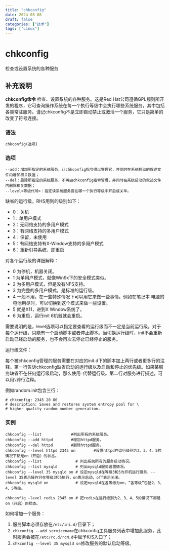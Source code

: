 ```yaml
---
title: "chkconfig"
date: 2024-08-08
draft: false
categories: ["技术"]
tags: ["Linux"]
---
```

chkconfig
===

检查或设置系统的各种服务

## 补充说明

**chkconfig命令** 检查、设置系统的各种服务。这是Red Hat公司遵循GPL规则所开发的程序，它可查询操作系统在每一个执行等级中会执行哪些系统服务，其中包括各类常驻服务。谨记chkconfig不是立即自动禁止或激活一个服务，它只是简单的改变了符号连接。

###  语法 

```shell
chkconfig(选项)
```

###  选项 

```shell
--add：增加所指定的系统服务，让chkconfig指令得以管理它，并同时在系统启动的叙述文件内增加相关数据；
--del：删除所指定的系统服务，不再由chkconfig指令管理，并同时在系统启动的叙述文件内删除相关数据；
--level<等级代号>：指定读系统服务要在哪一个执行等级中开启或关毕。
```
缺省的运行级，RHS用到的级别如下：

* 0：关机
* 1：单用户模式
* 2：无网络支持的多用户模式
* 3：有网络支持的多用户模式
* 4：保留，未使用
* 5：有网络支持有X-Window支持的多用户模式
* 6：重新引导系统，即重启

对各个运行级的详细解释：

* 0 为停机，机器关闭。
* 1 为单用户模式，就像Win9x下的安全模式类似。
* 2  为多用户模式，但是没有NFS支持。 
* 3  为完整的多用户模式，是标准的运行级。
* 4 一般不用，在一些特殊情况下可以用它来做一些事情。例如在笔记本 电脑的电池用尽时，可以切换到这个模式来做一些设置。
* 5  就是X11，进到X Window系统了。
* 6  为重启，运行init 6机器就会重启。

需要说明的是，level选项可以指定要查看的运行级而不一定是当前运行级。对于每个运行级，只能有一个启动脚本或者停止脚本。当切换运行级时，init不会重新启动已经启动的服务，也不会再次去停止已经停止的服务。

运行级文件：

每个被chkconfig管理的服务需要在对应的init.d下的脚本加上两行或者更多行的注释。第一行告诉chkconfig缺省启动的运行级以及启动和停止的优先级。如果某服务缺省不在任何运行级启动，那么使用`-`代替运行级。第二行对服务进行描述，可以用`\`跨行注释。

例如random.init包含三行：

```shell
# chkconfig: 2345 20 80
# description: Saves and restores system entropy pool for \
# higher quality random number generation.
```

###  实例 

```shell
chkconfig --list             #列出所有的系统服务。
chkconfig --add httpd        #增加httpd服务。
chkconfig --del httpd        #删除httpd服务。
chkconfig --level httpd 2345 on        #设置httpd在运行级别为2、3、4、5的情况下都是on（开启）的状态。
chkconfig --list               # 列出系统所有的服务启动情况。
chkconfig --list mysqld        # 列出mysqld服务设置情况。
chkconfig --level 35 mysqld on # 设定mysqld在等级3和5为开机运行服务，--level 35表示操作只在等级3和5执行，on表示启动，off表示关闭。
chkconfig mysqld on            # 设定mysqld在各等级为on，“各等级”包括2、3、4、5等级。

chkconfig –level redis 2345 on # 把redis在运行级别为2、3、4、5的情况下都是on（开启）的状态。
```

如何增加一个服务：

1.  服务脚本必须存放在`/etc/ini.d/`目录下；
2.  `chkconfig --add servicename`在chkconfig工具服务列表中增加此服务，此时服务会被在`/etc/rc.d/rcN.d`中赋予K/S入口了；
3.  `chkconfig --level 35 mysqld on`修改服务的默认启动等级。




